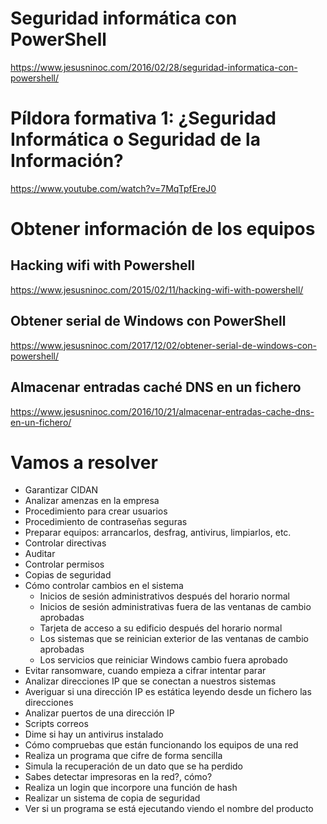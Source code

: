 # Seguridad informática con PowerShell
https://www.jesusninoc.com/2016/02/28/seguridad-informatica-con-powershell/

# Píldora formativa 1: ¿Seguridad Informática o Seguridad de la Información?
https://www.youtube.com/watch?v=7MqTpfEreJ0

# Obtener información de los equipos

## Hacking wifi with Powershell
https://www.jesusninoc.com/2015/02/11/hacking-wifi-with-powershell/

## Obtener serial de Windows con PowerShell
https://www.jesusninoc.com/2017/12/02/obtener-serial-de-windows-con-powershell/

## Almacenar entradas caché DNS en un fichero
https://www.jesusninoc.com/2016/10/21/almacenar-entradas-cache-dns-en-un-fichero/

# Vamos a resolver

- Garantizar CIDAN
- Analizar amenzas en la empresa
- Procedimiento para crear usuarios
- Procedimiento de contraseñas seguras
- Preparar equipos: arrancarlos, desfrag, antivirus, limpiarlos, etc.
- Controlar directivas
- Auditar
- Controlar permisos
- Copias de seguridad
- Cómo controlar cambios en el sistema
  - Inicios de sesión administrativos después del horario normal
  - Inicios de sesión administrativas fuera de las ventanas de cambio aprobadas
  - Tarjeta de acceso a su edificio después del horario normal
  - Los sistemas que se reinician exterior de las ventanas de cambio aprobadas
  - Los servicios que reiniciar Windows cambio fuera aprobado
- Evitar ransomware, cuando empieza a cifrar intentar parar
- Analizar direcciones IP que se conectan a nuestros sistemas
- Averiguar si una dirección IP es estática leyendo desde un fichero las direcciones
- Analizar puertos de una dirección IP
- Scripts correos
- Dime si hay un antivirus instalado
- Cómo compruebas que están funcionando los equipos de una red
- Realiza un programa que cifre de forma sencilla
- Simula la recuperación de un dato que se ha perdido
- Sabes detectar impresoras en la red?, cómo?
- Realiza un login que incorpore una función de hash
- Realizar un sistema de copia de seguridad
- Ver si un programa se está ejecutando viendo el nombre del producto
